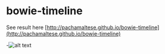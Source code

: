 # bowie-timeline

See result here [http://pachamaltese.github.io/bowie-timeline](http://pachamaltese.github.io/bowie-timeline)

-![alt text](http://mirrors.creativecommons.org/presskit/buttons/88x31/png/by-nc-sa.png "Bajo licencia Creative Commons")